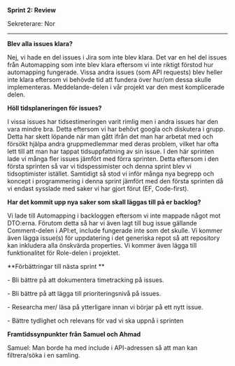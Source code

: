 **Sprint 2: Review**

Sekreterare: Nor

****

**Blev alla issues klara?**

Nej, vi hade en del issues i Jira som inte blev klara. Det var en hel del issues från Automapping som inte blev klara eftersom vi inte riktigt förstod hur automapping fungerade. Vissa andra issues (som API requests) blev heller inte klara eftersom vi behövde tid att fundera över hur/om dessa skulle implementeras. Meddelande-delen i vår projekt var den mest komplicerade delen. 



**Höll tidsplaneringen för issues?**

I vissa issues har tidsestimeringen varit rimlig men i andra issues har den vara mindre bra. Detta eftersom vi har behövt googla och diskutera i grupp. Detta har skett löpande när man gått ifrån det man har arbetat med och försökt hjälpa andra gruppmedlemmar med deras problem, vilket har ofta lett till att man har tappat tidsuppfattning av sin issue. I den här sprinten lade vi många fler issues jämfört med förra sprinten. Detta eftersom i den första sprinten så var vi tidspessimister och denna sprint blev vi tidsoptimister istället. Samtidigt så stod vi inför många nya begrepp och koncept i programmering i denna sprint jämfört med den första sprinten då vi endast sysslade med saker vi har gjort förut (EF, Code-first).



**Har det kommit upp nya saker som skall läggas till på er backlog?**

Vi lade till Automapping i backloggen eftersom vi inte mappade något mot DTO:erna. Förutom detta så har vi även lagt till bug issue gällande Comment-delen i API:et, include fungerade inte som det skulle. Vi kommer även lägga issue(s) för uppdatering i det generiska repot så att repository kan inkludera alla önskvärda properties. Vi kommer även lägga till funktionalitet för Role-delen i projektet.



**Förbättringar till nästa sprint **

\- Bli bättre på att dokumentera timetracking på issues. 

\- Bli bättre på att lägga till prioriteringsnivå på issues. 

\- Researcha mer/ läsa på ytterligare innan vi börjar på ett nytt issue.

\- Bättre tydlighet och relevans för vad vi ska uppnå i sprinten



**Framtidssynpunkter från Samuel och Ahmad**

Samuel: Man borde ha med include i API-adressen så att man kan filtrera/söka i en samling.
